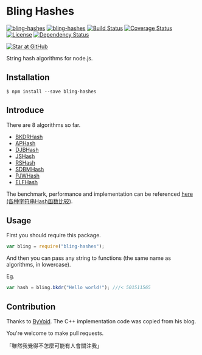 # Bling Hashes

[![bling-hashes](http://img.shields.io/npm/v/bling-hashes.svg)](https://www.npmjs.org/package/bling-hashes)
[![bling-hashes](http://img.shields.io/npm/dm/bling-hashes.svg)](https://www.npmjs.org/package/bling-hashes)
[![Build Status](https://travis-ci.org/XadillaX/bling_hashes.svg?branch=master)](https://travis-ci.org/XadillaX/bling_hashes)
[![Coverage Status](https://img.shields.io/coveralls/XadillaX/bling_hashes/master.svg)](https://coveralls.io/r/XadillaX/bling_hashes?branch=master)
[![License](https://img.shields.io/npm/l/bling-hashes.svg?style=flat)](https://www.npmjs.org/package/bling-hashes)
[![Dependency Status](https://david-dm.org/XadillaX/bling_hashes.svg)](https://david-dm.org/XadillaX/bling_hashes)

[![Star at GitHub](https://img.shields.io/github/stars/XadillaX/bling_hashes.svg?style=social&label=Star)](https://github.com/xadillax/bling_hashes)

String hash algorithms for node.js.

## Installation

```shell
$ npm install --save bling-hashes
```

## Introduce

There are 8 algorithms so far.

  * [BKDRHash](http://www.partow.net/programming/hashfunctions/#BKDRHashFunction)
  * [APHash](http://www.partow.net/programming/hashfunctions/#APHashFunction)
  * [DJBHash](http://www.partow.net/programming/hashfunctions/#DJBHashFunction)
  * [JSHash](http://www.partow.net/programming/hashfunctions/#JSHashFunction)
  * [RSHash](http://www.partow.net/programming/hashfunctions/#RSHashFunction)
  * [SDBMHash](http://www.partow.net/programming/hashfunctions/#SDBMHashFunction)
  * [PJWHash](http://www.partow.net/programming/hashfunctions/#PJWHashFunction)
  * [ELFHash](http://www.partow.net/programming/hashfunctions/#ELFHashFunction)

The benchmark, performance and implementation can be referenced [here (各种字符串Hash函数比较)](https://www.byvoid.com/blog/string-hash-compare/).

## Usage

First you should require this package.

```javascript
var bling = require("bling-hashes");
```

And then you can pass any string to functions (the same name as algorithms, in lowercase).

Eg.

```javascript
var hash = bling.bkdr("Hello world!"); ///< 501511565
```

## Contribution

Thanks to [ByVoid](https://github.com/byvoid). The C++ implementation code was copied from his blog.

You're welcome to make pull requests.

「雖然我覺得不怎麼可能有人會關注我」
